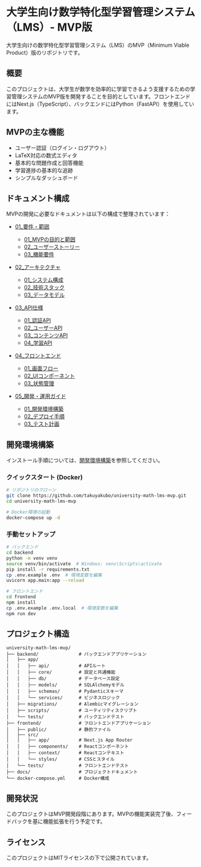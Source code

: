 # 大学生向け数学特化型学習管理システム（LMS）- MVP版

大学生向けの数学特化型学習管理システム（LMS）のMVP（Minimum Viable Product）版のリポジトリです。

## 概要

このプロジェクトは、大学生が数学を効率的に学習できるよう支援するための学習管理システムのMVP版を開発することを目的としています。フロントエンドにはNext.js（TypeScript）、バックエンドにはPython（FastAPI）を使用しています。

## MVPの主な機能

- ユーザー認証（ログイン・ログアウト）
- LaTeX対応の数式エディタ
- 基本的な問題作成と回答機能
- 学習進捗の基本的な追跡
- シンプルなダッシュボード

## ドキュメント構成

MVPの開発に必要なドキュメントは以下の構成で整理されています：

- [01_要件・範囲](./docs/01_要件・範囲/)
  - [01_MVPの目的と範囲](./docs/01_要件・範囲/01_MVPの目的と範囲.md)
  - [02_ユーザーストーリー](./docs/01_要件・範囲/02_ユーザーストーリー.md)
  - [03_機能要件](./docs/01_要件・範囲/03_機能要件.md)

- [02_アーキテクチャ](./docs/02_アーキテクチャ/)
  - [01_システム構成](./docs/02_アーキテクチャ/01_システム構成.md)
  - [02_技術スタック](./docs/02_アーキテクチャ/02_技術スタック.md)
  - [03_データモデル](./docs/02_アーキテクチャ/03_データモデル.md)

- [03_API仕様](./docs/03_API仕様/)
  - [01_認証API](./docs/03_API仕様/01_認証API.md)
  - [02_ユーザーAPI](./docs/03_API仕様/02_ユーザーAPI.md)
  - [03_コンテンツAPI](./docs/03_API仕様/03_コンテンツAPI.md)
  - [04_学習API](./docs/03_API仕様/04_学習API.md)

- [04_フロントエンド](./docs/04_フロントエンド/)
  - [01_画面フロー](./docs/04_フロントエンド/01_画面フロー.md)
  - [02_UIコンポーネント](./docs/04_フロントエンド/02_UIコンポーネント.md)
  - [03_状態管理](./docs/04_フロントエンド/03_状態管理.md)

- [05_開発・運用ガイド](./docs/05_開発・運用ガイド/)
  - [01_開発環境構築](./docs/05_開発・運用ガイド/01_開発環境構築.md)
  - [02_デプロイ手順](./docs/05_開発・運用ガイド/02_デプロイ手順.md)
  - [03_テスト計画](./docs/05_開発・運用ガイド/03_テスト計画.md)

## 開発環境構築

インストール手順については、[開発環境構築](./docs/05_開発・運用ガイド/01_開発環境構築.md)を参照してください。

### クイックスタート (Docker)

```bash
# リポジトリのクローン
git clone https://github.com/takuyakubo/university-math-lms-mvp.git
cd university-math-lms-mvp

# Docker環境の起動
docker-compose up -d
```

### 手動セットアップ

```bash
# バックエンド
cd backend
python -m venv venv
source venv/bin/activate  # Windows: venv\Scripts\activate
pip install -r requirements.txt
cp .env.example .env  # 環境変数を編集
uvicorn app.main:app --reload

# フロントエンド
cd frontend
npm install
cp .env.example .env.local  # 環境変数を編集
npm run dev
```

## プロジェクト構造

```
university-math-lms-mvp/
├── backend/               # バックエンドアプリケーション
│   ├── app/
│   │   ├── api/           # APIルート
│   │   ├── core/          # 設定と共通機能
│   │   ├── db/            # データベース設定
│   │   ├── models/        # SQLAlchemyモデル
│   │   ├── schemas/       # Pydanticスキーマ
│   │   └── services/      # ビジネスロジック
│   ├── migrations/        # Alembicマイグレーション
│   ├── scripts/           # ユーティリティスクリプト
│   └── tests/             # バックエンドテスト
├── frontend/              # フロントエンドアプリケーション
│   ├── public/            # 静的ファイル
│   ├── src/
│   │   ├── app/           # Next.js App Router
│   │   ├── components/    # Reactコンポーネント
│   │   ├── context/       # Reactコンテキスト
│   │   └── styles/        # CSSとスタイル
│   └── tests/             # フロントエンドテスト
├── docs/                  # プロジェクトドキュメント
└── docker-compose.yml     # Docker構成
```

## 開発状況

このプロジェクトはMVP開発段階にあります。MVPの機能実装完了後、フィードバックを基に機能拡張を行う予定です。

## ライセンス

このプロジェクトはMITライセンスの下で公開されています。
